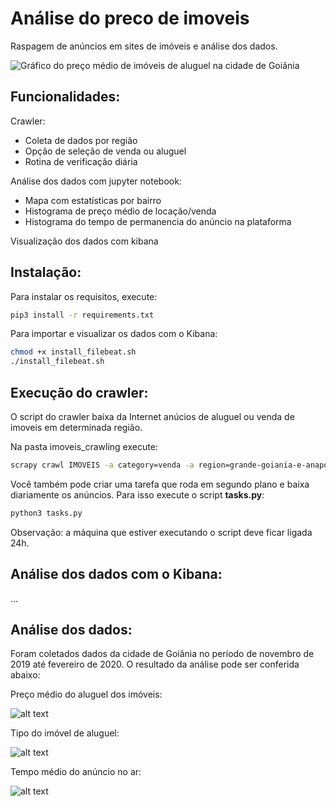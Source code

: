 # Análise do preco de imoveis
Raspagem de anúncios em sites de imóveis e análise dos dados.

![Gráfico do preço médio de imóveis de aluguel na cidade de Goiânia](./doc/regioes_aluguel.png)

## Funcionalidades:

Crawler:
- Coleta de dados por região
- Opção de seleção de venda ou aluguel
- Rotina de verificação diária

Análise dos dados com jupyter notebook:
- Mapa com estatísticas por bairro
- Histograma de preço médio de locação/venda
- Histograma do tempo de permanencia do anúncio na plataforma

Visualização dos dados com kibana

## Instalação:

Para instalar os requisitos, execute:

```bash
pip3 install -r requirements.txt
```

Para importar e visualizar os dados com o Kibana:

```bash
chmod +x install_filebeat.sh
./install_filebeat.sh
```

## Execução do crawler:

O script do crawler baixa da Internet anúcios de aluguel ou venda de imoveis em determinada região.

Na pasta imoveis_crawling execute:

```bash
scrapy crawl IMOVEIS -a category=venda -a region=grande-goiania-e-anapolis -a state=go
```

Você também pode criar uma tarefa que roda em segundo plano e baixa diariamente os anúncios. Para isso execute o script **tasks.py**:

```bash
python3 tasks.py
```

Observação: a máquina que estiver executando o script deve ficar ligada 24h. 

## Análise dos dados com o Kibana:

...


## Análise dos dados:

Foram coletados dados da cidade de Goiânia no período de novembro de 2019 até fevereiro de 2020. O resultado da análise pode ser conferida abaixo:

Preço médio do aluguel dos imóveis:

![alt text](./doc/preco_medio_aluguel.png)


Tipo do imóvel de aluguel:

![alt text](./doc/tipo_imovel_aluguel.png)

Tempo médio do anúncio no ar:

![alt text](./doc/tempo_anuncio_no_ar_aluguel.png)
